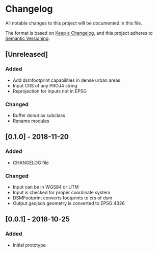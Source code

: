 # Changelog
All notable changes to this project will be documented in this file.

The format is based on [Keep a Changelog](https://keepachangelog.com/en/1.0.0/),
and this project adheres to [Semantic Versioning](https://semver.org/spec/v2.0.0.html).

## [Unreleased]
### Added
- Add dsmfootprint capabilities in dense urban areas
- Input CRS of any PROJ4 string
- Reprojection for inputs not in EPSG

### Changed
- Buffer donut as subclass
- Rename modules

## [0.1.0] - 2018-11-20
### Added
- CHANGELOG file

### Changed
- Input can be in WGS84 or UTM
- Input is checked for proper coordinate system
- DSMFootprint converts footprints to crs of dsm
- Output geojson geometry is converted to EPSG:4326


## [0.0.1] - 2018-10-25
### Added
- Initial prototype
